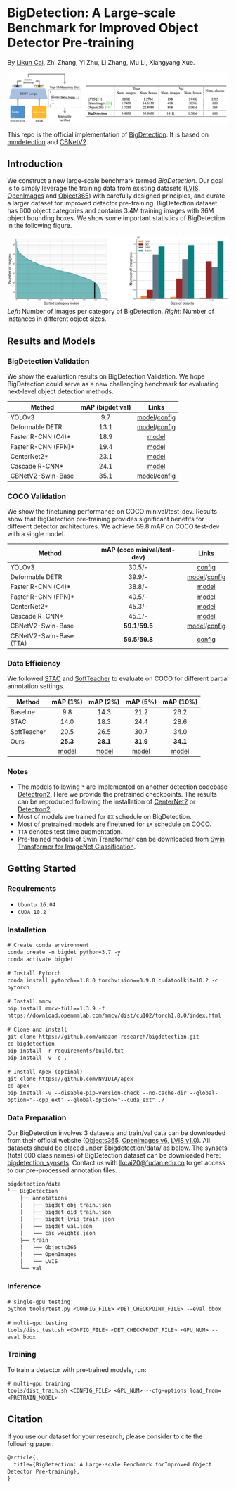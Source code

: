 # BigDetection: A Large-scale Benchmark for Improved Object Detector Pre-training

By [Likun Cai](https://github.com/cailk), Zhi Zhang, Yi Zhu, Li Zhang, Mu Li, Xiangyang Xue.

<!-- <div align="center">
    <img src="./resources/bigdetection.png" height="250px" />
</div> -->
![](./resources/bigdetection.png)

This repo is the official implementation of [BigDetection](http://arxiv.org/). It is based on [mmdetection](https://github.com/open-mmlab/mmdetection) and [CBNetV2](https://github.com/VDIGPKU/CBNetV2).

## Introduction
We construct a new large-scale benchmark termed *BigDetection*. Our goal is to simply leverage the training data from existing datasets ([LVIS](https://www.lvisdataset.org/), [OpenImages](https://storage.googleapis.com/openimages/web/index.html) and [Object365](https://www.objects365.org/overview.html)) with carefully designed principles, and curate a larger dataset for improved detector pre-training. BigDetection dataset has 600 object categories and contains 3.4M training images with 36M object bounding boxes. We show some important statistics of BigDetection in the following figure.

![](./resources/bigdet_statistics.png)
*Left*: Number of images per category of BigDetection. *Right*: Number of instances in different object sizes. 

## Results and Models

### BigDetection Validation
We show the evaluation results on BigDetection Validation. We hope BigDetection could serve as a new challenging benchmark for evaluating next-level object detection methods.

| Method | mAP (bigdet val) | Links |
| --- | :---: | :---: |
| YOLOv3 | 9.7 | [model](https://big-detection.s3.us-west-2.amazonaws.com/bigdet_cpts/mmdetection_cpts/yolov3_d53_bigdet_8x.pth)/[config](configs/BigDetection/yolov3/yolov3_d53_mstrain-608_8x_bigdet.py) |
| Deformable DETR | 13.1 | [model](https://big-detection.s3.us-west-2.amazonaws.com/bigdet_cpts/mmdetection_cpts/deformable_detr_bigdet_8x.pth)/[config](configs/BigDetection/deformable_detr/deformable_detr_r50_16x2_8x_bigdet.py) |
| Faster R-CNN (C4)\* | 18.9 | [model](https://big-detection.s3.us-west-2.amazonaws.com/bigdet_cpts/detectron2_cpts/faster_rcnn_r50_c4_bigdet_8x.pth) |
| Faster R-CNN (FPN)\* | 19.4 | [model](https://big-detection.s3.us-west-2.amazonaws.com/bigdet_cpts/detectron2_cpts/faster_rcnn_r50_fpn_bigdet_8x.pth) |
| CenterNet2\* | 23.1 | [model](https://big-detection.s3.us-west-2.amazonaws.com/bigdet_cpts/detectron2_cpts/centernet2_r50_bigdet_8x.pth) |
| Cascade R-CNN\* | 24.1 | [model](https://big-detection.s3.us-west-2.amazonaws.com/bigdet_cpts/detectron2_cpts/crcnn_r50_bigdet_8x.pth) |
| CBNetV2-Swin-Base | 35.1 | [model](https://big-detection.s3.us-west-2.amazonaws.com/bigdet_cpts/mmdetection_cpts/htc_cbv2_swin_base_giou_4conv1f_bigdet.pth)/[config](configs/BigDetection/cbnetv2/htc_cbv2_swin_base_giou_4conv1f_adamw_bigdet.py) |

### COCO Validation
We show the finetuning performance on COCO minival/test-dev. Results show that BigDetection pre-training provides significant benefits for different detector architectures. We achieve 59.8 mAP on COCO test-dev with a single model.

| Method | mAP (coco minival/test-dev) | Links |
| --- | :---: | :---: |
| YOLOv3 | 30.5/- | [config](configs/BigDetection/yolov3/yolov3_d53_mstrain-608_8x_bigdet.py) |
| Deformable DETR | 39.9/- | [model](https://big-detection.s3.us-west-2.amazonaws.com/bigdet_cpts/mmdetection_cpts/deformable_detr_bigdet_coco-ft_1x.pth)/[config](configs/BigDetection/deformable_detr/deformable_detr_r50_16x2_8x_bigdet.py) |
| Faster R-CNN (C4)\* | 38.8/- | [model](https://big-detection.s3.us-west-2.amazonaws.com/bigdet_cpts/detectron2_cpts/faster_rcnn_r50_c4_bigdet_coco-ft_1x.pth) |
| Faster R-CNN (FPN)\* | 40.5/- | [model](https://big-detection.s3.us-west-2.amazonaws.com/bigdet_cpts/detectron2_cpts/faster_rcnn_r50_fpn_bigdet_coco-ft_1x.pth) |
| CenterNet2\* | 45.3/- | [model](https://big-detection.s3.us-west-2.amazonaws.com/bigdet_cpts/detectron2_cpts/centernet2_r50_bigdet_coco-ft_1x.pth) |
| Cascade R-CNN\* | 45.1/- | [model](https://big-detection.s3.us-west-2.amazonaws.com/bigdet_cpts/detectron2_cpts/crcnn_r50_bigdet_coco-ft_1x.pth) |
| CBNetV2-Swin-Base | **59.1**/**59.5** | [model](https://big-detection.s3.us-west-2.amazonaws.com/bigdet_cpts/mmdetection_cpts/htc_cbv2_swin_base_giou_4conv1f_bigdet_coco-ft_20e.pth)/[config](configs/BigDetection/cbnetv2/htc_cbv2_swin_base_giou_4conv1f_adamw_bigdet.py) |
| CBNetV2-Swin-Base (TTA) | **59.5**/**59.8** | [config](configs/BigDetection/cbnetv2/htc_cbv2_swin_base_giou_4conv1f_adamw_bigdet.py) |

### Data Efficiency
We followed [STAC](https://arxiv.org/abs/2005.04757) and [SoftTeacher](https://arxiv.org/abs/2106.09018) to evaluate on COCO for different partial annotation settings.

| Method | mAP (1%) | mAP (2%) | mAP (5%) | mAP (10%) |
| --- | :---: | :---: | :---: | :---: |
| Baseline | 9.8 | 14.3 | 21.2 | 26.2 |
| STAC     | 14.0 | 18.3 | 24.4 | 28.6 |
| SoftTeacher | 20.5 | 26.5 | 30.7 | 34.0 |
| Ours | **25.3** | **28.1** | **31.9** | **34.1** |
|  | [model](https://big-detection.s3.us-west-2.amazonaws.com/bigdet_cpts/data_efficiency/faster_rcnn_r50_fpn_bigdet_coco-1.pth) | [model](https://big-detection.s3.us-west-2.amazonaws.com/bigdet_cpts/data_efficiency/faster_rcnn_r50_fpn_bigdet_coco-2.pth) | [model](https://big-detection.s3.us-west-2.amazonaws.com/bigdet_cpts/data_efficiency/faster_rcnn_r50_fpn_bigdet_coco-5.pth) | [model](https://big-detection.s3.us-west-2.amazonaws.com/bigdet_cpts/data_efficiency/faster_rcnn_r50_fpn_bigdet_coco-10.pth) |

### Notes
- The models following `*` are implemented on another detection codebase [Detectron2](https://github.com/facebookresearch/detectron2). Here we provide the pretrained checkpoints. The results can be reproduced following the installation of [CenterNet2](https://github.com/xingyizhou/CenterNet2) or [Detectron2](https://github.com/facebookresearch/detectron2).
- Most of models are trained for `8X` schedule on BigDetection.
- Most of pretrained models are finetuned for `1X` schedule on COCO.
- `TTA` denotes test time augmentation.
- Pre-trained models of Swin Transformer can be downloaded from [Swin Transformer for ImageNet Classification](https://github.com/microsoft/Swin-Transformer).

## Getting Started

### Requirements
- `Ubuntu 16.04`
- `CUDA 10.2`

### Installation
```
# Create conda environment
conda create -n bigdet python=3.7 -y
conda activate bigdet

# Install Pytorch
conda install pytorch==1.8.0 torchvision==0.9.0 cudatoolkit=10.2 -c pytorch

# Install mmcv
pip install mmcv-full==1.3.9 -f https://download.openmmlab.com/mmcv/dist/cu102/torch1.8.0/index.html

# Clone and install
git clone https://github.com/amazon-research/bigdetection.git
cd bigdetection
pip install -r requirements/build.txt
pip install -v -e .

# Install Apex (optinal)
git clone https://github.com/NVIDIA/apex
cd apex
pip install -v --disable-pip-version-check --no-cache-dir --global-option="--cpp_ext" --global-option="--cuda_ext" ./
```

### Data Preparation
Our BigDetection involves 3 datasets and train/val data can be downloaded from their official website ([Objects365](https://www.objects365.org/download.html), [OpenImages v6](https://storage.googleapis.com/openimages/web/download.html), [LVIS v1.0](https://www.lvisdataset.org/dataset)). All datasets should be placed under $bigdetection/data/ as below. The synsets (total 600 class names) of BigDetection dataset can be downloaded here: [bigdetection_synsets](https://drive.google.com/file/d/1XbzMia6NYmacIX60oU9h2xE99IkSI24F/view?usp=sharing). Contact us with [lkcai20@fudan.edu.cn](lkcai20@fudan.edu.cn) to get access to our pre-processed annotation files.
```
bigdetection/data
└── BigDetection
    ├── annotations
    │   ├── bigdet_obj_train.json
    │   ├── bigdet_oid_train.json
    │   ├── bigdet_lvis_train.json
    │   ├── bigdet_val.json
    │   └── cas_weights.json
    ├── train
    │   ├── Objects365
    │   ├── OpenImages
    │   └── LVIS
    └── val
```

### Inference
```
# single-gpu testing
python tools/test.py <CONFIG_FILE> <DET_CHECKPOINT_FILE> --eval bbox 

# multi-gpu testing
tools/dist_test.sh <CONFIG_FILE> <DET_CHECKPOINT_FILE> <GPU_NUM> --eval bbox
```

### Training

To train a detector with pre-trained models, run:
```
# multi-gpu training
tools/dist_train.sh <CONFIG_FILE> <GPU_NUM> --cfg-options load_from=<PRETRAIN_MODEL>
```

## Citation
If you use our dataset for your research, please consider to cite the following paper.
```
@article{,
  title={BigDetection: A Large-scale Benchmark forImproved Object Detector Pre-training}, 
}
```

